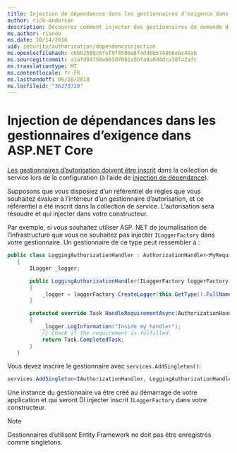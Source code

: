 ```yaml
---
title: Injection de dépendances dans les gestionnaires d’exigence dans ASP.NET Core
author: rick-anderson
description: Découvrez comment injecter des gestionnaires de demande d’autorisation dans une application ASP.NET Core en utilisant l’injection de dépendance.
ms.author: riande
ms.date: 10/14/2016
uid: security/authorization/dependencyinjection
ms.openlocfilehash: c6bb2589c6fef9f4586e6f4ddbb574866e6c48ab
ms.sourcegitcommit: a1afd04758e663d7062a5bfa8a0d4dca38f42afc
ms.translationtype: MT
ms.contentlocale: fr-FR
ms.lasthandoff: 06/20/2018
ms.locfileid: "36273720"
---
```

# <a name="dependency-injection-in-requirement-handlers-in-aspnet-core"></a>Injection de dépendances dans les gestionnaires d’exigence dans ASP.NET Core

<a name="security-authorization-di"></a>

[Les gestionnaires d’autorisation doivent être inscrit](xref:security/authorization/policies#handler-registration) dans la collection de service lors de la configuration (à l’aide de [injection de dépendance](xref:fundamentals/dependency-injection#fundamentals-dependency-injection)).

Supposons que vous disposiez d’un référentiel de règles que vous souhaitez évaluer à l’intérieur d’un gestionnaire d’autorisation, et ce référentiel a été inscrit dans la collection de service. L’autorisation sera résoudre et qui injecter dans votre constructeur.

Par exemple, si vous souhaitez utiliser ASP. NET de journalisation de l’infrastructure que vous ne souhaitez pas injecter `ILoggerFactory` dans votre gestionnaire. Un gestionnaire de ce type peut ressembler à :

```csharp
public class LoggingAuthorizationHandler : AuthorizationHandler<MyRequirement>
   {
       ILogger _logger;

       public LoggingAuthorizationHandler(ILoggerFactory loggerFactory)
       {
           _logger = loggerFactory.CreateLogger(this.GetType().FullName);
       }

       protected override Task HandleRequirementAsync(AuthorizationHandlerContext context, MyRequirement requirement)
       {
           _logger.LogInformation("Inside my handler");
           // Check if the requirement is fulfilled.
           return Task.CompletedTask;
       }
   }
   ```

Vous devez inscrire le gestionnaire avec `services.AddSingleton()`:

```csharp
services.AddSingleton<IAuthorizationHandler, LoggingAuthorizationHandler>();
```

Une instance du gestionnaire va être créé au démarrage de votre application et qui seront DI injecter inscrit `ILoggerFactory` dans votre constructeur.

> [!NOTE]
> Gestionnaires d’utilisent Entity Framework ne doit pas être enregistrés comme singletons.

